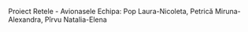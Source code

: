 Proiect Retele - Avionasele
Echipa: Pop Laura-Nicoleta, Petrică Miruna-Alexandra, Pîrvu Natalia-Elena
